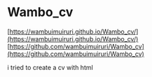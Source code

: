# Wambo_cv

[https://wambuimuiruri.github.io/Wambo_cv/](https://wambuimuiruri.github.io/Wambo_cv/)
[https://github.com/wambuimuiruri/Wambo_cv](https://github.com/wambuimuiruri/Wambo_cv)



i tried to create a cv with html
